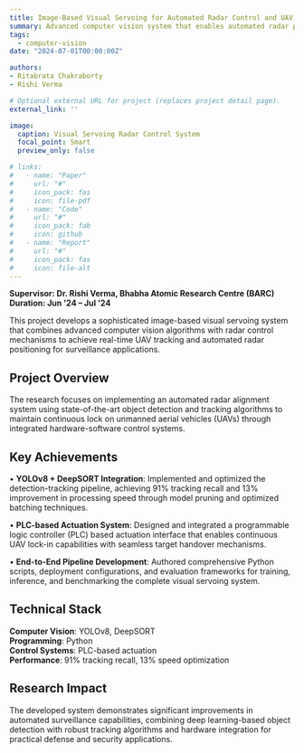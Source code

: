 ```yaml
---
title: Image-Based Visual Servoing for Automated Radar Control and UAV Tracking
summary: Advanced computer vision system that enables automated radar positioning and UAV tracking through real-time image-based visual servoing techniques.
tags:
  - computer-vision
date: "2024-07-01T00:00:00Z"

authors:
- Ritabrata Chakraborty
- Rishi Verma

# Optional external URL for project (replaces project detail page).
external_link: ''

image:
  caption: Visual Servoing Radar Control System
  focal_point: Smart
  preview_only: false

# links:
#   - name: "Paper"
#     url: "#"
#     icon_pack: fas
#     icon: file-pdf
#   - name: "Code"
#     url: "#"
#     icon_pack: fab
#     icon: github
#   - name: "Report"
#     url: "#"
#     icon_pack: fas
#     icon: file-alt
---
```


**Supervisor: Dr. Rishi Verma, Bhabha Atomic Research Centre (BARC)**  
**Duration: Jun '24 – Jul '24**

This project develops a sophisticated image-based visual servoing system that combines advanced computer vision algorithms with radar control mechanisms to achieve real-time UAV tracking and automated radar positioning for surveillance applications.

## Project Overview

The research focuses on implementing an automated radar alignment system using state-of-the-art object detection and tracking algorithms to maintain continuous lock on unmanned aerial vehicles (UAVs) through integrated hardware-software control systems.

## Key Achievements

• **YOLOv8 + DeepSORT Integration**: Implemented and optimized the detection-tracking pipeline, achieving 91% tracking recall and 13% improvement in processing speed through model pruning and optimized batching techniques.

• **PLC-based Actuation System**: Designed and integrated a programmable logic controller (PLC) based actuation interface that enables continuous UAV lock-in capabilities with seamless target handover mechanisms.

• **End-to-End Pipeline Development**: Authored comprehensive Python scripts, deployment configurations, and evaluation frameworks for training, inference, and benchmarking the complete visual servoing system.

## Technical Stack

**Computer Vision**: YOLOv8, DeepSORT  
**Programming**: Python  
**Control Systems**: PLC-based actuation  
**Performance**: 91% tracking recall, 13% speed optimization

## Research Impact

The developed system demonstrates significant improvements in automated surveillance capabilities, combining deep learning-based object detection with robust tracking algorithms and hardware integration for practical defense and security applications.
